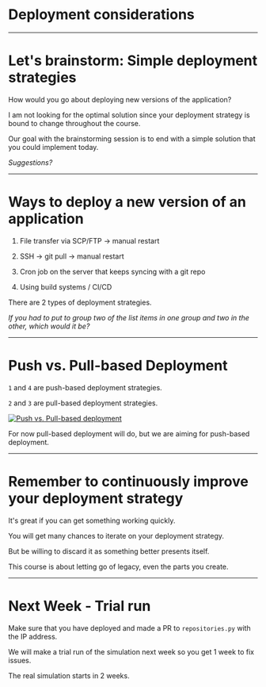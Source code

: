 <div class="title-card">
    <h1>Deployment considerations</h1>
</div>

---

# Let's brainstorm: Simple deployment strategies

How would you go about deploying new versions of the application?

I am not looking for the optimal solution since your deployment strategy is bound to change throughout the course.

Our goal with the brainstorming session is to end with a simple solution that you could implement today.

*Suggestions?*

---

# Ways to deploy a new version of an application

1. File transfer via SCP/FTP -> manual restart

2. SSH -> git pull -> manual restart

3. Cron job on the server that keeps syncing with a git repo

4. Using build systems / CI/CD

There are 2 types of deployment strategies.

*If you had to put to group two of the list items in one group and two in the other, which would it be?*

---

# Push vs. Pull-based Deployment

`1` and `4` are push-based deployment strategies.

`2` and `3` are pull-based deployment strategies.

[![Push vs. Pull-based deployment](http://img.youtube.com/vi/f5EpcWp0THw/0.jpg)](https://youtu.be/f5EpcWp0THw?list=PLy7NrYWoggjxKDRWLqkd4Kbt84XEerHhB&t=418)

For now pull-based deployment will do, but we are aiming for push-based deployment.

---

# Remember to continuously improve your deployment strategy

It's great if you can get something working quickly.

You will get many chances to iterate on your deployment strategy.

But be willing to discard it as something better presents itself.

This course is about letting go of legacy, even the parts you create. 

---

# Next Week - Trial run

Make sure that you have deployed and made a PR to `repositories.py` with the IP address.

We will make a trial run of the simulation next week so you get 1 week to fix issues. 

The real simulation starts in 2 weeks.
